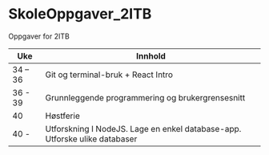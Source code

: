 # SkoleOppgaver_2ITB
Oppgaver for 2ITB

| Uke    | Innhold |
| -------- | ------- |
| 34 – 36  | Git og terminal-bruk​ + React Intro    |
| 36 - 39  | Grunnleggende programmering og brukergrensesnitt     |
| 40  | Høstferie    |
| 40 -  | Utforskning I NodeJS. Lage en enkel database-app.​ Utforske ulike databaser    |


